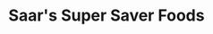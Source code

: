 ---
title: "Saar's Super Saver Foods"
url: /bremerton/saars-super-saver-foods/
shop: supermarket
---